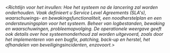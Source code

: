 <_Richtlijn voor het invullen: Hoe het systeem na de lancering zal worden onderhouden. Vaak definieert u Service Level Agreements (SLA's), waarschuwings- en bewakingsfunctionaliteit, een noodherstelplan en een ondersteuningsplan voor het systeem. Beheer van logbestanden, bewaking en waarschuwingen, probleemopvolging. De operationele weergave geeft ook details over hoe systeemonderhoud zal worden uitgevoerd, zoals door het implementeren van een bugfix, patching, back-up en herstel, het afhandelen van beveiligingsincidenten, enzovoort._>